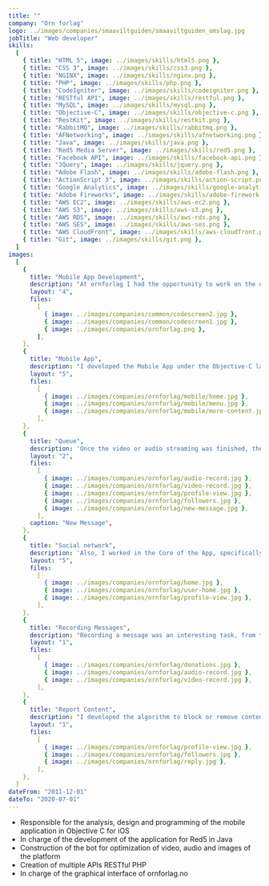 ```yaml
---
title: ""
company: "Orn forlag"
logo: ../images/companies/smaaviltguiden/smaaviltguiden_omslag.jpg
jobTitle: "Web developer"
skills:
  [
    { title: "HTML 5", image: ../images/skills/html5.png },
    { title: "CSS 3", image: ../images/skills/css3.png },
    { title: "NGINX", image: ../images/skills/nginx.png },
    { title: "PHP", image: ../images/skills/php.png },
    { title: "CodeIgniter", image: ../images/skills/codeigniter.png },
    { title: "RESTful API", image: ../images/skills/restful.png },
    { title: "MySQL", image: ../images/skills/mysql.png },
    { title: "Objective-C", image: ../images/skills/objective-c.png },
    { title: "RestKit", image: ../images/skills/restkit.png },
    { title: "RabbitMQ", image: ../images/skills/rabbitmq.png },
    { title: "AFNetworking", image: ../images/skills/afnetworking.png },
    { title: "Java", image: ../images/skills/java.png },
    { title: "Red5 Media Server", image: ../images/skills/red5.png },
    { title: "Facebook API", image: ../images/skills/facebook-api.png },
    { title: "JQuery", image: ../images/skills/jquery.png },
    { title: "Adobe Flash", image: ../images/skills/adobe-flash.png },
    { title: "ActionScript 3", image: ../images/skills/action-script.png },
    { title: "Google Analytics", image: ../images/skills/google-analytics.png },
    { title: "Adobe Fireworks", image: ../images/skills/adobe-firework.png },
    { title: "AWS EC2", image: ../images/skills/aws-ec2.png },
    { title: "AWS S3", image: ../images/skills/aws-s3.png },
    { title: "AWS RDS", image: ../images/skills/aws-rds.png },
    { title: "AWS SES", image: ../images/skills/aws-ses.png },
    { title: "AWS CloudFront", image: ../images/skills/aws-cloudfront.png },
    { title: "Git", image: ../images/skills/git.png },
  ]
images:
  [
    {
      title: "Mobile App Development",
      description: "At ornforlag I had the opportunity to work on the development of the mobile App, to use message brokers, to work with streaming servers, to know about the architecture of microservices.",
      layout: "4",
      files:
        [
          { image: ../images/companies/common/codescreen2.jpg },
          { image: ../images/companies/common/codescreen1.jpg },
          { image: ../images/companies/ornforlag.png },
        ],
    },
    {
      title: "Mobile App",
      description: "I developed the Mobile App under the Objective-C language.",
      layout: "5",
      files:
        [
          { image: ../images/companies/ornforlag/mobile/home.jpg },
          { image: ../images/companies/ornforlag/mobile/menu.jpg },
          { image: ../images/companies/ornforlag/mobile/more-content.jpg },
        ],
    },
    {
      title: "Queue",
      description: 'Once the video or audio streaming was finished, the message was sent through RabbitMQ to be processed by another service "Convert to different audio or video formats".',
      layout: "2",
      files:
        [
          { image: ../images/companies/ornforlag/audio-record.jpg },
          { image: ../images/companies/ornforlag/video-record.jpg },
          { image: ../images/companies/ornforlag/profile-view.jpg },
          { image: ../images/companies/ornforlag/followers.jpg },
          { image: ../images/companies/ornforlag/new-message.jpg },
        ],
      caption: "New Message",
    },
    {
      title: "Social network",
      description: 'Also, I worked in the Core of the App, specifically in the sections of feed of posts, show publications of users, I implemented the API''s of Facebook, Youtube and Twitter to upload the messages "Video, audio or Text" to those platforms.',
      layout: "5",
      files:
        [
          { image: ../images/companies/ornforlag/home.jpg },
          { image: ../images/companies/ornforlag/user-home.jpg },
          { image: ../images/companies/ornforlag/profile-view.jpg },
        ],
    },
    {
      title: "Recording Messages",
      description: "Recording a message was an interesting task, from the desktop version the streaming was sent directly to Red5 Media Server.",
      layout: "1",
      files:
        [
          { image: ../images/companies/ornforlag/donations.jpg },
          { image: ../images/companies/ornforlag/audio-record.jpg },
          { image: ../images/companies/ornforlag/video-record.jpg },
        ],
    },
    {
      title: "Report Content",
      description: "I developed the algorithm to block or remove content that went against the terms of use.",
      layout: "1",
      files:
        [
          { image: ../images/companies/ornforlag/profile-view.jpg },
          { image: ../images/companies/ornforlag/followers.jpg },
          { image: ../images/companies/ornforlag/reply.jpg },
        ],
    },
  ]
dateFrom: "2011-12-01"
dateTo: "2020-07-01"
---
```


- Responsible for the analysis, design and programming of the mobile application in Objective C for iOS
- In charge of the development of the application for Red5 in Java
- Construction of the bot for optimization of video, audio and images of the platform
- Creation of multiple APIs RESTful PHP
- In charge of the graphical interface of ornforlag.no
